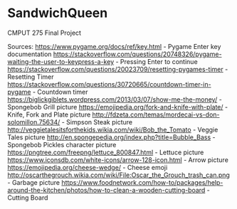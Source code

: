 # SandwichQueen
CMPUT 275 Final Project

Sources:
https://www.pygame.org/docs/ref/key.html - Pygame Enter key documentation
https://stackoverflow.com/questions/20748326/pygame-waiting-the-user-to-keypress-a-key - Pressing Enter to continue
https://stackoverflow.com/questions/20023709/resetting-pygames-timer - Resetting Timer
https://stackoverflow.com/questions/30720665/countdown-timer-in-pygame - Countdown timer
https://biglickgiblets.wordpress.com/2013/03/07/show-me-the-money/ - Spongebob Grill picture
https://emojipedia.org/fork-and-knife-with-plate/ - Knife, Fork and Plate picture
http://fdzeta.com/temas/mordecai-vs-don-solomillon.75634/ - Simpson Steak picture
http://veggietalesitsforthekids.wikia.com/wiki/Bob_the_Tomato - Veggie Tales picture
http://en.spongepedia.org/index.php?title=Bubble_Bass - Spongebob Pickles character picture
https://pngtree.com/freepng/lettuce_800847.html - Lettuce picture
https://www.iconsdb.com/white-icons/arrow-128-icon.html - Arrow picture
https://emojipedia.org/cheese-wedge/ - Cheese emoji
http://oscarthegrouch.wikia.com/wiki/File:Oscar_the_Grouch_trash_can.png - Garbage picture
https://www.foodnetwork.com/how-to/packages/help-around-the-kitchen/photos/how-to-clean-a-wooden-cutting-board - Cutting Board
